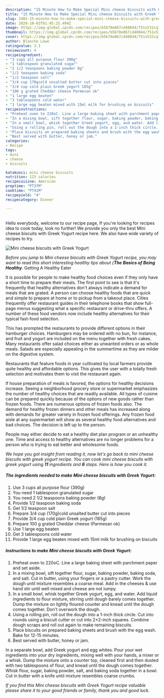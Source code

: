 ```yaml
---
description: "15 Minute How to Make Special Mini cheese biscuits with Greek Yogurt"
title: "15 Minute How to Make Special Mini cheese biscuits with Greek Yogurt"
slug: 2402-15-minute-how-to-make-special-mini-cheese-biscuits-with-greek-yogurt
date: 2020-10-03T01:45:25.494Z
image: https://img-global.cpcdn.com/recipes/b5b78e867cd40844/751x532cq70/mini-cheese-biscuits-with-greek-yogurt-recipe-main-photo.jpg
thumbnail: https://img-global.cpcdn.com/recipes/b5b78e867cd40844/751x532cq70/mini-cheese-biscuits-with-greek-yogurt-recipe-main-photo.jpg
cover: https://img-global.cpcdn.com/recipes/b5b78e867cd40844/751x532cq70/mini-cheese-biscuits-with-greek-yogurt-recipe-main-photo.jpg
author: Blanche Lowe
ratingvalue: 3.1
reviewcount: 4
recipeingredient:
- "3 cups all purpose flour 390g"
- "1 tablespoon granulated sugar"
- "2 1/2 teaspoons baking powder 8g"
- "1/2 teaspoon baking soda"
- "1/2 teaspoon salt"
- "3/4 cup 170gcold unsalted butter cut into pieces"
- "3/4 cup cold plain Greek yogurt 185g"
- "100 g grated Cheddar cheese Parmesan ok"
- "1 large egg beaten"
- "3 tablespoons cold water"
- "1 large egg beaten mixed with 15ml milk for brushing on biscuits"
recipeinstructions:
- "Preheat oven to 220oC. Line a large baking sheet with parchment paper and set aside."
- "In a mixing bowl, sift together flour, sugar, baking powder, baking soda, and salt. Cut in butter, using your fingers or a pastry cutter. Work the dough until mixture resembles a coarse meal. Add in the cheeses &amp; use hand stir until well mixed and cheese are not lumpy."
- "In a small bowl, whisk together Greek yogurt, egg, and water. Add liquid ingredients to flour mixture, stirring until dough barely comes together. Dump the mixture on lightly floured counter and knead until the dough comes together. Don&#39;t overwork the dough."
- "Using a rolling pin, roll out the dough into a 1-inch thick circle. Cut into rounds using a biscuit cutter or cut into 2×2-inch squares. Combine dough scraps and roll out again to make remaining biscuits."
- "Place biscuits on prepared baking sheets and brush with the egg wash. Bake for 12-15 minutes."
- "Best served with butter, honey or jam."
categories:
- Recipe
tags:
- mini
- cheese
- biscuits

katakunci: mini cheese biscuits 
nutrition: 123 calories
recipecuisine: American
preptime: "PT37M"
cooktime: "PT41M"
recipeyield: "4"
recipecategory: Dinner

---
```

<br>
Hello everybody, welcome to our recipe page, If you're looking for recipes idea to cook today, look no further! We provide you only the best Mini cheese biscuits with Greek Yogurt recipe here. We also have wide variety of recipes to try.
<br>


![Mini cheese biscuits with Greek Yogurt](https://img-global.cpcdn.com/recipes/b5b78e867cd40844/751x532cq70/mini-cheese-biscuits-with-greek-yogurt-recipe-main-photo.jpg)

<i>Before you jump to Mini cheese biscuits with Greek Yogurt recipe, you may want to read this short interesting healthy tips about {<strong>The Basics of Being Healthy</strong>.</i>
Getting A Healthy Eater

It is possible for people to make healthy food choices even if they only have a short time to prepare their meals. The first point to see is that it's frequently that healthy alternatives don't always indicate a demand for meals that are grated. A person can choose healthy foods that are quick and simple to prepare at home or to pickup from a takeout place. Cities frequently offer restaurant guides in their telephone books that show full-page menus suggesting what a specific restaurant or drive-thru offers. A number of these food vendors now include healthy alternatives for their typical fast-food selection.

 This has prompted the restaurants to provide different options in their hamburger choices. Hamburgers may be ordered with no bun, for instance, and fruit and yogurt are included on the menu together with fresh cakes. Many restaurants offer salad choices either as unwanted orders or as whole meals.  Salads are especially appealing in the summertime as they are milder on the digestive system.

Restaurants that feature foods in year cultivated by local farmers provide quite healthy and affordable options.  This gives the user with a totally fresh selection and motivates them to visit the restaurant again.

If house preparation of meals is favored, the options for healthy decisions increase. Seeing a neighborhood grocery store or supermarket emphasizes the number of healthy choices that are readily available.  All types of cuisine can be prepared quickly because of the options of new goods rather than frozen foods. There are numerous options of frozen foods also. The demand for healthy frozen dinners and other meals has increased along with demands for greater variety in frozen food offerings. Any frozen food aisle at any supermarket will show as several healthy food alternatives and bad choices. The decision is left up to the person.

People may either decide to eat a healthy diet plan program or an unhealthy one. Time and access to healthy alternatives are no longer problems for a person who is trying to eat better and wholesome foods.


<i>We hope you got insight from reading it, now let's go back to mini cheese biscuits with greek yogurt recipe. You can cook mini cheese biscuits with greek yogurt using <strong>11</strong> ingredients and <strong>6</strong> steps. Here is how you cook it.
</i>

##### The ingredients needed to make Mini cheese biscuits with Greek Yogurt:

1. Use 3 cups all purpose flour (390g)
1. You need 1 tablespoon granulated sugar
1. You need 2 1/2 teaspoons baking powder (8g)
1. Provide 1/2 teaspoon baking soda
1. Get 1/2 teaspoon salt
1. Prepare 3/4 cup (170g)cold unsalted butter cut into pieces
1. Provide 3/4 cup cold plain Greek yogurt (185g)
1. Prepare 100 g grated Cheddar cheese (Parmesan ok)
1. Use 1 large egg beaten
1. Get 3 tablespoons cold water
1. Provide 1 large egg beaten mixed with 15ml milk for brushing on biscuits


##### Instructions to make Mini cheese biscuits with Greek Yogurt:

1. Preheat oven to 220oC. Line a large baking sheet with parchment paper and set aside.
1. In a mixing bowl, sift together flour, sugar, baking powder, baking soda, and salt. Cut in butter, using your fingers or a pastry cutter. Work the dough until mixture resembles a coarse meal. Add in the cheeses &amp; use hand stir until well mixed and cheese are not lumpy.
1. In a small bowl, whisk together Greek yogurt, egg, and water. Add liquid ingredients to flour mixture, stirring until dough barely comes together. Dump the mixture on lightly floured counter and knead until the dough comes together. Don&#39;t overwork the dough.
1. Using a rolling pin, roll out the dough into a 1-inch thick circle. Cut into rounds using a biscuit cutter or cut into 2×2-inch squares. Combine dough scraps and roll out again to make remaining biscuits.
1. Place biscuits on prepared baking sheets and brush with the egg wash. Bake for 12-15 minutes.
1. Best served with butter, honey or jam.


In a separate bowl, add Greek yogurt and egg whites. Pour your wet ingredients into your dry ingredients, mixing well with your hands, a mixer or a whisk. Dump the mixture onto a counter top, cleaned first and then dusted with two tablespoons of flour, and knead until the dough comes together. Whisk flour, sugar, baking powder, salt, and baking soda together in a bowl. Cut in butter with a knife until mixture resembles coarse crumbs. 

<i>If you find this Mini cheese biscuits with Greek Yogurt recipe valuable please share it to your good friends or family, thank you and good luck.</i>
